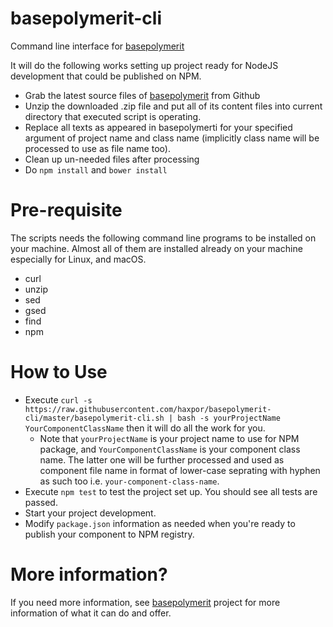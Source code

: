 # basepolymerit-cli
Command line interface for [basepolymerit](https://github.com/haxpor/basepolymerit)

It will do the following works setting up project ready for NodeJS development that could be published on NPM.

* Grab the latest source files of [basepolymerit](https://github.com/haxpor/basepolymerit) from Github
* Unzip the downloaded .zip file and put all of its content files into current directory that executed script is operating.
* Replace all texts as appeared in basepolymerti for your specified argument of project name and class name (implicitly class name will be processed to use as file name too).
* Clean up un-needed files after processing
* Do `npm install` and `bower install`

# Pre-requisite

The scripts needs the following command line programs to be installed on your machine. Almost all of them are installed already on your machine especially for Linux, and macOS.

* curl
* unzip
* sed
* gsed
* find
* npm

# How to Use

* Execute `curl -s https://raw.githubusercontent.com/haxpor/basepolymerit-cli/master/basepolymerit-cli.sh | bash -s yourProjectName YourComponentClassName` then it will do all the work for you.
   * Note that `yourProjectName` is your project name to use for NPM package, and `YourComponentClassName` is your component class name. The latter one will be further processed and used as component file name in format of lower-case seprating with hyphen as such too i.e. `your-component-class-name`.
* Execute `npm test` to test the project set up. You should see all tests are passed.
* Start your project development.
* Modify `package.json` information as needed when you're ready to publish your component to NPM registry.

# More information?

If you need more information, see [basepolymerit](https://github.com/haxpor/basepolymerit) project for more information of what it can do and offer.
